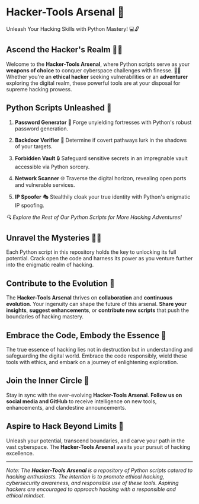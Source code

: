 # Hacker-Tools Arsenal 🚀

Unleash Your Hacking Skills with Python Mastery! 💻🔓

## Ascend the Hacker's Realm 🏴‍☠️

Welcome to the **Hacker-Tools Arsenal**, where Python scripts serve as your **weapons of choice** to conquer cyberspace challenges with finesse. 🏴‍☠️ Whether you're an **ethical hacker** seeking vulnerabilities or an **adventurer** exploring the digital realm, these powerful tools are at your disposal for supreme hacking prowess.

## Python Scripts Unleashed 🐍

1. **Password Generator** 🔐
   Forge unyielding fortresses with Python's robust password generation.

2. **Backdoor Verifier** 🚪
   Determine if covert pathways lurk in the shadows of your targets.

3. **Forbidden Vault** 🔒
   Safeguard sensitive secrets in an impregnable vault accessible via Python sorcery.

4. **Network Scanner** 🌐
   Traverse the digital horizon, revealing open ports and vulnerable services.

5. **IP Spoofer** 🎭
   Stealthily cloak your true identity with Python's enigmatic IP spoofing.

*🔍 Explore the Rest of Our Python Scripts for More Hacking Adventures!*

## Unravel the Mysteries 🕵️‍♂️

Each Python script in this repository holds the key to unlocking its full potential. Crack open the code and harness its power as you venture further into the enigmatic realm of hacking.

## Contribute to the Evolution 🤝

The **Hacker-Tools Arsenal** thrives on **collaboration** and **continuous evolution**. Your ingenuity can shape the future of this arsenal. **Share your insights**, **suggest enhancements**, or **contribute new scripts** that push the boundaries of hacking mastery.

## Embrace the Code, Embody the Essence 🤗

The true essence of hacking lies not in destruction but in understanding and safeguarding the digital world. Embrace the code responsibly, wield these tools with ethics, and embark on a journey of enlightening exploration.

## Join the Inner Circle 📢

Stay in sync with the ever-evolving **Hacker-Tools Arsenal**. **Follow us on social media and GitHub** to receive intelligence on new tools, enhancements, and clandestine announcements.

## Aspire to Hack Beyond Limits 🚀

Unleash your potential, transcend boundaries, and carve your path in the vast cyberspace. The **Hacker-Tools Arsenal** awaits your pursuit of hacking excellence.

---

*Note: The **Hacker-Tools Arsenal** is a repository of Python scripts catered to hacking enthusiasts. The intention is to promote ethical hacking, cybersecurity awareness, and responsible use of these tools. Aspiring hackers are encouraged to approach hacking with a responsible and ethical mindset.*
